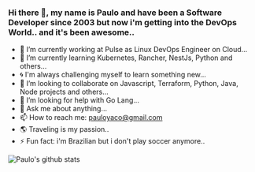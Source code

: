 ### Hi there 👋, my name is Paulo and have been a Software Developer since 2003 but now i'm getting into the DevOps World.. and it's been awesome..

- :penguin: I’m currently working at Pulse as Linux DevOps Engineer on Cloud...
- 🌱 I’m currently learning Kubernetes, Rancher, NestJs, Python and others...
- :cyclone: I'm always challenging myself to learn something new... 
- 👯 I’m looking to collaborate on Javascript, Terraform, Python, Java, Node projects and others...
- 🤔 I’m looking for help with Go Lang...
- 💬 Ask me about anything...
- 📫 How to reach me: pauloyaco@gmail.com
- :earth_americas: Traveling is my passion..
- ⚡ Fun fact: i'm Brazilian but i don't play soccer anymore..

![Paulo's github stats](https://github-readme-stats.vercel.app/api?username=paulocorreaslz&show_icons=true&theme=radical)
